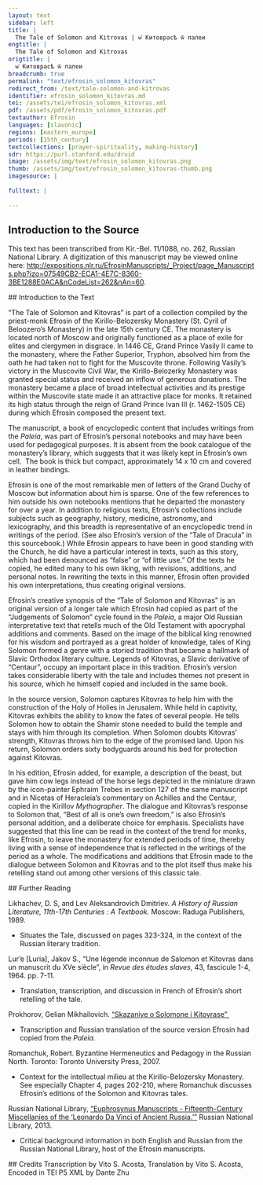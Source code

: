 ```yaml
---
layout: text
sidebar: left
title: |
  The Tale of Solomon and Kitrovas | ѡ҆ Китоврасѣ ѿ палеи
engtitle: |
  The Tale of Solomon and Kitrovas
origtitle: |
  ѡ҆ Китоврасѣ ѿ палеи
breadcrumb: true
permalink: "text/efrosin_solomon_kitovras"
redirect_from: /text/tale-solomon-and-kitrovas
identifier: efrosin_solomon_kitovras.md
tei: /assets/tei/efrosin_solomon_kitovras.xml
pdf: /assets/pdf/efrosin_solomon_kitovras.pdf
textauthor: Efrosin
languages: [slavonic]
regions: [eastern_europe]
periods: [15th_century]
textcollections: [prayer-spirituality, making-history]
sdr: https://purl.stanford.edu/druid 
image: /assets/img/text/efrosin_solomon_kitovras.png
thumb: /assets/img/text/efrosin_solomon_kitovras-thumb.png
imagesource: |
  
fulltext: |
  
--- 
```

## Introduction to the Source 
<p>This text has been transcribed from Kir.-Bel. 11/1088, no. 262, Russian National Library. A digitization of this manuscript may be viewed online here: <a href="http://expositions.nlr.ru/EfrosinManuscripts/_Project/page_Manuscripts.php?izo=07549CB2-ECA1-4E7C-8360-3BE1288E0ACA&nCodeList=262&nAn=60">http://expositions.nlr.ru/EfrosinManuscripts/_Project/page_Manuscripts.php?izo=07549CB2-ECA1-4E7C-8360-3BE1288E0ACA&nCodeList=262&nAn=60</a>.</p>
## Introduction to the Text 
<p>“The Tale of Solomon and Kitovras” is part of a collection compiled by the priest-monk Efrosin of the Kirillo-Belozersky Monastery (St. Cyril of Beloozero’s Monastery) in the late 15th century CE. The monastery is located north of Moscow and originally functioned as a place of exile for elites and clergymen in disgrace. In 1446 CE, Grand Prince Vasily II came to the monastery, where the Father Superior, Tryphon, absolved him from the oath he had taken not to fight for the Muscovite throne. Following Vasily’s victory in the Muscovite Civil War, the Kirillo-Belozerky Monastery was granted special status and received an inflow of generous donations. The monastery became a place of broad intellectual activities and its prestige within the Muscovite state made it an attractive place for monks. It retained its high status through the reign of Grand Prince Ivan III (r. 1462-1505 CE) during which Efrosin composed the present text.</p> <p>The manuscript, a book of encyclopedic content that includes writings from the <em>Paleia</em>, was part of Efrosin’s personal notebooks and may have been used for pedagogical purposes. It is absent from the book catalogue of the monastery’s library, which suggests that it was likely kept in Efrosin’s own cell.  The book is thick but compact, approximately 14 x 10 cm and covered in leather bindings.</p> <p>Efrosin is one of the most remarkable men of letters of the Grand Duchy of Moscow but information about him is sparse. One of the few references to him outside his own notebooks mentions that he departed the monastery for over a year. In addition to religious texts, Efrosin’s collections include subjects such as geography, history, medicine, astronomy, and lexicography, and this breadth is representative of an encyclopedic trend in writings of the period. (See also Efrosin’s version of the “Tale of Dracula” in this sourcebook.) While Efrosin appears to have been in good standing with the Church, he did have a particular interest in texts, such as this story, which had been denounced as “false” or “of little use.” Of the texts he copied, he edited many to his own liking, with revisions, additions, and personal notes. In rewriting the texts in this manner, Efrosin often provided his own interpretations, thus creating original versions.</p> <p>Efrosin’s creative synopsis of the “Tale of Solomon and Kitovras” is an original version of a longer tale which Efrosin had copied as part of the “Judgements of Solomon” cycle found in the <em>Paleia</em>, a major Old Russian interpretative text that retells much of the Old Testament with apocryphal additions and comments. Based on the image of the biblical king renowned for his wisdom and portrayed as a great holder of knowledge, tales of King Solomon formed a genre with a storied tradition that became a hallmark of Slavic Orthodox literary culture. Legends of Kitovras, a Slavic derivative of “Centaur”, occupy an important place in this tradition. Efrosin’s version takes considerable liberty with the tale and includes themes not present in his source, which he himself copied and included in the same book.</p> <p>In the source version, Solomon captures Kitovras to help him with the construction of the Holy of Holies in Jerusalem. While held in captivity, Kitovras exhibits the ability to know the fates of several people. He tells Solomon how to obtain the Shamir stone needed to build the temple and stays with him through its completion. When Solomon doubts Kitovras’ strength, Kitovras throws him to the edge of the promised land. Upon his return, Solomon orders sixty bodyguards around his bed for protection against Kitovras.</p> <p>In his edition, Efrosin added, for example, a description of the beast, but gave him cow legs instead of the horse legs depicted in the miniature drawn by the icon-painter Ephraim Trebes in section 127 of the same manuscript and in Nicetas of Heracleia’s commentary on Achilles and the Centaur, copied in the Kirillov <em>Mythographer</em>. The dialogue and Kitovras’s response to Solomon that, “Best of all is one’s own freedom,” is also Efrosin’s personal addition, and a deliberate choice for emphasis. Specialists have suggested that this line can be read in the context of the trend for monks, like Efrosin, to leave the monastery for extended periods of time, thereby living with a sense of independence that is reflected in the writings of the period as a whole. The modifications and additions that Efrosin made to the dialogue between Solomon and Kitovras and to the plot itself thus make his retelling stand out among other versions of this classic tale.</p>
## Further Reading 
<p>Likhachev, D. S, and Lev Aleksandrovich Dmitriev. <em>A History of Russian Literature, 11th-17th Centuries : A Textbook.</em> Moscow: Raduga Publishers, 1989.</p> <ul> <li>Situates the Tale, discussed on pages 323-324, in the context of the Russian literary tradition.</li> </ul> <p>Lur’e [Luria], Jakov S., “Une légende inconnue de Salomon et Kitovras dans un manuscrit du XVe siècle”, in <em>Revue des études slaves</em>, 43, fascicule 1-4, 1964. pp. 7-11.</p> <ul> <li>Translation, transcription, and discussion in French of Efrosin’s short retelling of the tale.</li> </ul> <p>Prokhorov, Gelian Mikhailovich. <a href="http://www.infoliolib.info/rlit/drl/solomon.html.">“Skazaniye o Solomone i Kitovrase” </a></p> <ul> <li>Transcription and Russian translation of the source version Efrosin had copied from the <em>Paleia.</em></li> </ul> <p>Romanchuk, Robert. Byzantine Hermeneutics and Pedagogy in the Russian North. Toronto: Toronto University Press, 2007.</p> <ul> <li>Context for the intellectual milieu at the Kirillo-Belozersky Monastery. See especially Chapter 4, pages 202-210, where Romanchuk discusses Efrosin’s editions of the Solomon and Kitovras tales.</li> </ul> <p>Russian National Library, <a href="http://expositions.nlr.ru/EfrosinManuscripts/eng/">“Euphrosynus Manuscripts - Fifteenth-Century Miscellanies of the ‘Leonardo Da Vinci of Ancient Russia.’”</a> Russian National Library, 2013.</p> <ul> <li>Critical background information in both English and Russian from the Russian National Library, host of the Efrosin manuscripts.</li> </ul>
## Credits
Transcription by Vito S. Acosta, Translation by Vito S. Acosta, Encoded in TEI P5 XML by Dante Zhu
